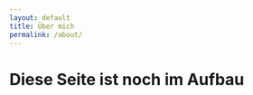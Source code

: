```yaml
---
layout: default
title: Über mich
permalink: /about/
---
```


<h1>Diese Seite ist noch im Aufbau</h1>
